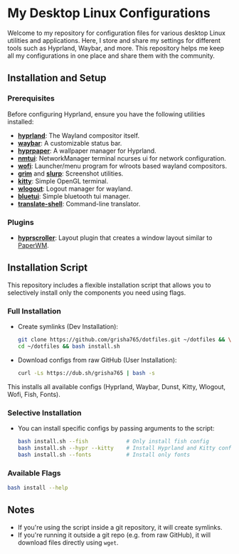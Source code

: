 # My Desktop Linux Configurations

Welcome to my repository for configuration files for various desktop Linux utilities and applications. Here, I store and share my settings for different tools such as Hyprland, Waybar, and more. This repository helps me keep all my configurations in one place and share them with the community.

## Installation and Setup

### Prerequisites

Before configuring Hyprland, ensure you have the following utilities installed:

- **[hyprland](https://github.com/hyprwm/Hyprland)**: The Wayland compositor itself.
- **[waybar](https://github.com/Alexays/Waybar)**: A customizable status bar.
- **[hyprpaper](https://github.com/hyprwm/hyprpaper)**: A wallpaper manager for Hyprland.
- **[nmtui](https://github.com/NetworkManager/NetworkManager/tree/main/src/nmtui)**: NetworkManager terminal ncurses ui for network configuration.
- **[wofi](https://hg.sr.ht/~scoopta/wofi)**: Launcher/menu program for wlroots based wayland compositors.
- **[grim](https://sr.ht/~emersion/grim)** and **[slurp](https://github.com/emersion/slurp)**: Screenshot utilities.
- **[kitty](https://github.com/kovidgoyal/kitty)**: Simple OpenGL terminal.
- **[wlogout](https://github.com/ArtsyMacaw/wlogout)**: Logout manager for wayland.
- **[bluetui](https://github.com/pythops/bluetui)**: Simple bluetooth tui manager.
- **[translate-shell](https://github.com/soimort/translate-shell)**: Command-line translator.

### Plugins

- **[hyprscroller](https://github.com/dawsers/hyprscroller)**: Layout plugin that creates a window layout similar to [PaperWM](https://github.com/paperwm/PaperWM).

## Installation Script

This repository includes a flexible installation script that allows you to selectively install only the components you need using flags.

### Full Installation

- Create symlinks (Dev Installation):
    ```bash
    git clone https://github.com/grisha765/dotfiles.git ~/dotfiles && \
    cd ~/dotfiles && bash install.sh
    ```

- Download configs from raw GitHub (User Installation):
    ```bash
    curl -Ls https://dub.sh/grisha765 | bash -s
    ```

This installs all available configs (Hyprland, Waybar, Dunst, Kitty, Wlogout, Wofi, Fish, Fonts).

### Selective Installation

- You can install specific configs by passing arguments to the script:
    ```bash
    bash install.sh --fish            # Only install fish config
    bash install.sh --hypr --kitty    # Install Hyprland and Kitty configs
    bash install.sh --fonts           # Install only fonts
    ```

### Available Flags

```bash
bash install --help
```

## Notes

- If you're using the script inside a git repository, it will create symlinks.
- If you're running it outside a git repo (e.g. from raw GitHub), it will download files directly using `wget`.

